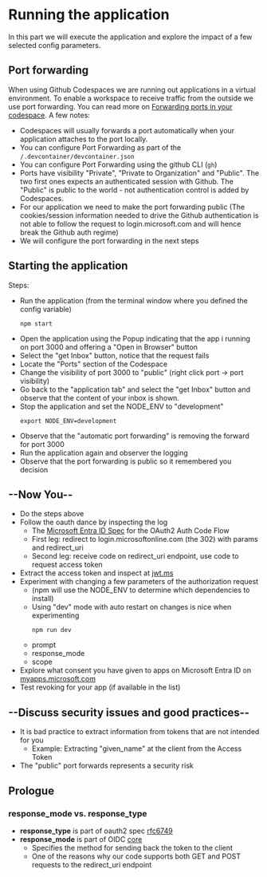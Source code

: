 # Running the application

In this part we will execute the application and explore the impact of a few selected config parameters.

## Port forwarding

When using Github Codespaces we are running out applications in a virtual environment. To enable a workspace to receive traffic from the outside we use port forwarding. You can read more on [Forwarding ports in your codespace](https://docs.github.com/en/codespaces/developing-in-a-codespace/forwarding-ports-in-your-codespace). A few notes:

- Codespaces will usually forwards a port automatically when your application attaches to the port locally.
- You can configure Port Forwarding as part of the `/.devcontainer/devcontainer.json`
- You can configure Port Forwarding using the github CLI (`gh`)
- Ports have visibility "Private", "Private to Organization" and "Public". The two first ones expects an authenticated session with Github. The "Public" is public to the world - not authentication control is added by Codespaces.
- For our application we need to make the port forwarding public (The cookies/session information needed to drive the Github authentication is not able to follow the request to login.microsoft.com and will hence break the Github auth regime)
- We will configure the port forwarding in the next steps

## Starting the application


Steps:

* Run the application (from the terminal window where you defined the config variable)
  ```shell
  npm start
  ```
* Open the application using the Popup indicating that the app i running on port 3000 and offering a "Open in Browser" button
* Select the "get Inbox" button, notice that the request fails
* Locate the "Ports" section of the Codespace
* Change the visibility of port 3000 to "public" (right click port -> port visibility)
* Go back to the "application tab" and select the "get Inbox" button and observe that the content of your inbox is shown.
* Stop the application and set the NODE_ENV to "development"
  ```shell
  export NODE_ENV=development
  ```
* Observe that the "automatic port forwarding" is removing the forward for port 3000
* Run the application again and observer the logging
* Observe that the port forwarding is public so it remembered you decision

## --Now You--

* Do the steps above
* Follow the oauth dance by inspecting the log
  * The [Microsoft Entra ID Spec](https://docs.microsoft.com/en-us/azure/active-directory/develop/v2-oauth2-auth-code-flow) for the OAuth2 Auth Code Flow
  * First leg: redirect to login.microsoftonline.com (the 302) with params and redirect_uri
  * Second leg: receive code on redirect_uri endpoint, use code to request access token 
* Extract the access token and inspect at [jwt.ms](https://jwt.ms)
* Experiment with changing a few parameters of the authorization request
  * (npm will use the NODE_ENV to determine which dependencies to install)
  * Using "dev" mode with auto restart on changes is nice when experimenting
    ```shell
    npm run dev
    ````
  * prompt
  * response_mode
  * scope
* Explore what consent you have given to apps on Microsoft Entra ID on [myapps.microsoft.com](https://myapps.microsoft.com/)
 * Test revoking for your app (if available in the list)

## --Discuss security issues and good practices--

* It is bad practice to extract information from tokens that are not intended for you
  * Example: Extracting "given_name" at the client from the Access Token
* The "public" port forwards represents a security risk

## Prologue

### response_mode vs. response_type

* **response_type** is part of oauth2 spec [rfc6749](https://datatracker.ietf.org/doc/html/rfc6749)
* **response_mode** is part of OIDC [core](https://openid.net/specs/openid-connect-core-1_0.html)
  * Specifies the method for sending back the token to the client
  * One of the reasons why our code supports both GET and POST requests to the redirect_uri endpoint
